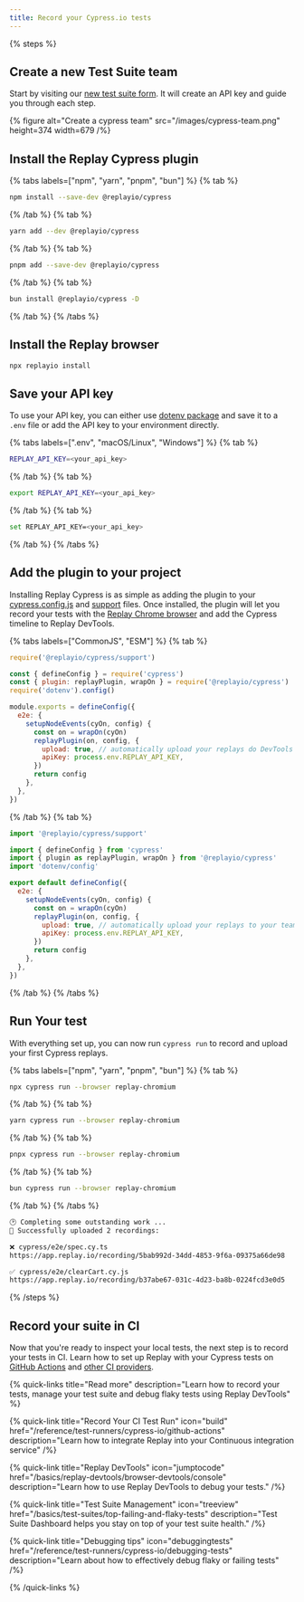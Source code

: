 ```yaml
---
title: Record your Cypress.io tests
---
```


{% steps %}

## Create a new Test Suite team

Start by visiting our [new test suite form](https://app.replay.io/team/new/tests).
It will create an API key and guide you through each step.

{% figure
    alt="Create a cypress team"
    src="/images/cypress-team.png"
    height=374
    width=679
/%}

## Install the Replay Cypress plugin

{% tabs labels=["npm", "yarn", "pnpm", "bun"] %}
{% tab %}

```sh
npm install --save-dev @replayio/cypress
```

{% /tab %}
{% tab %}

```sh
yarn add --dev @replayio/cypress
```

{% /tab %}
{% tab %}

```sh
pnpm add --save-dev @replayio/cypress
```

{% /tab %}
{% tab %}

```sh
bun install @replayio/cypress -D
```

{% /tab %}
{% /tabs %}

## Install the Replay browser

```sh
npx replayio install
```

## Save your API key

To use your API key, you can either use [dotenv package](https://www.npmjs.com/package/dotenv) and save it to a `.env` file or add the API key to your environment directly.

{% tabs labels=[".env", "macOS/Linux", "Windows"] %}
{% tab %}

```bash {% fileName=".env" %}
REPLAY_API_KEY=<your_api_key>
```

{% /tab %}
{% tab %}

```sh
export REPLAY_API_KEY=<your_api_key>
```

{% /tab %}
{% tab %}

```sh
set REPLAY_API_KEY=<your_api_key>
```

{% /tab %}
{% /tabs %}

## Add the plugin to your project

Installing Replay Cypress is as simple as adding the plugin to your [cypress.config.js](https://docs.cypress.io/guides/references/configuration) and [support](https://docs.cypress.io/guides/core-concepts/writing-and-organizing-tests#Support-file) files. Once installed, the plugin will let you record your tests with the [Replay Chrome browser](/reference/replay-runtimes/replay-chrome) and add the Cypress timeline to Replay DevTools.

{% tabs labels=["CommonJS", "ESM"] %}
{% tab %}

```js {% fileName="cypress/support/e2e.js" %}
require('@replayio/cypress/support')
```

```js {% lineNumbers=true fileName="cypress.config.js" highlight=[2,"8-12"] %}
const { defineConfig } = require('cypress')
const { plugin: replayPlugin, wrapOn } = require('@replayio/cypress')
require('dotenv').config()

module.exports = defineConfig({
  e2e: {
    setupNodeEvents(cyOn, config) {
      const on = wrapOn(cyOn)
      replayPlugin(on, config, {
        upload: true, // automatically upload your replays do DevTools
        apiKey: process.env.REPLAY_API_KEY,
      })
      return config
    },
  },
})
```

{% /tab %}
{% tab %}

```js {% fileName="cypress/support/e2e.ts" %}
import '@replayio/cypress/support'
```

```js {% lineNumbers=true fileName="cypress.config.ts" highlight=[2,"8-12"] %}
import { defineConfig } from 'cypress'
import { plugin as replayPlugin, wrapOn } from '@replayio/cypress'
import 'dotenv/config'

export default defineConfig({
  e2e: {
    setupNodeEvents(cyOn, config) {
      const on = wrapOn(cyOn)
      replayPlugin(on, config, {
        upload: true, // automatically upload your replays to your team
        apiKey: process.env.REPLAY_API_KEY,
      })
      return config
    },
  },
})
```

{% /tab %}
{% /tabs %}

## Run Your test

With everything set up, you can now run `cypress run` to record and upload your first Cypress replays.

{% tabs labels=["npm", "yarn", "pnpm", "bun"] %}
{% tab %}

```sh
npx cypress run --browser replay-chromium
```

{% /tab %}
{% tab %}

```sh
yarn cypress run --browser replay-chromium
```

{% /tab %}
{% tab %}

```sh
pnpx cypress run --browser replay-chromium
```

{% /tab %}
{% tab %}

```sh
bun cypress run --browser replay-chromium
```

{% /tab %}
{% /tabs %}

```sh
🕑 Completing some outstanding work ...
🚀 Successfully uploaded 2 recordings:

❌ cypress/e2e/spec.cy.ts
https://app.replay.io/recording/5bab992d-34dd-4853-9f6a-09375a66de98

✅ cypress/e2e/clearCart.cy.js
https://app.replay.io/recording/b37abe67-031c-4d23-ba8b-0224fcd3e0d5
```

{% /steps %}

## Record your suite in CI

Now that you're ready to inspect your local tests, the next step is to record your tests in CI. Learn how to set up Replay with your Cypress tests on [GitHub Actions](/reference/test-runners/cypress-io/github-actions) and [other CI providers](/reference/test-runners/cypress-io/other-ci-providers).

{% quick-links title="Read more" description="Learn how to record your tests, manage your test suite and debug flaky tests using Replay DevTools" %}

{% quick-link
  title="Record Your CI Test Run"
  icon="build"
  href="/reference/test-runners/cypress-io/github-actions"
  description="Learn how to integrate Replay into your Continuous integration service"
/%}

{% quick-link
  title="Replay DevTools"
  icon="jumptocode"
  href="/basics/replay-devtools/browser-devtools/console"
  description="Learn how to use Replay DevTools to debug your tests."
/%}

{% quick-link
  title="Test Suite Management"
  icon="treeview"
  href="/basics/test-suites/top-failing-and-flaky-tests"
  description="Test Suite Dashboard helps you stay on top of your test suite health."
/%}

{% quick-link
  title="Debugging tips"
  icon="debuggingtests"
  href="/reference/test-runners/cypress-io/debugging-tests"
  description="Learn about how to effectively debug flaky or failing tests"
/%}

{% /quick-links %}

